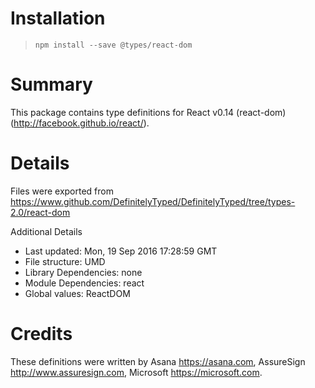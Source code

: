 # Installation
> `npm install --save @types/react-dom`

# Summary
This package contains type definitions for React v0.14 (react-dom) (http://facebook.github.io/react/).

# Details
Files were exported from https://www.github.com/DefinitelyTyped/DefinitelyTyped/tree/types-2.0/react-dom

Additional Details
 * Last updated: Mon, 19 Sep 2016 17:28:59 GMT
 * File structure: UMD
 * Library Dependencies: none
 * Module Dependencies: react
 * Global values: ReactDOM

# Credits
These definitions were written by Asana <https://asana.com>, AssureSign <http://www.assuresign.com>, Microsoft <https://microsoft.com>.
